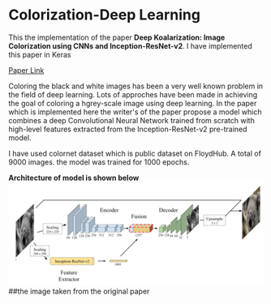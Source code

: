 # Colorization-Deep Learning
This the implementation of the paper **Deep Koalarization: Image Colorization using CNNs and Inception-ResNet-v2**. I have implemented this paper in Keras

[Paper Link](https://arxiv.org/abs/1712.03400)

Coloring the black and white images has been a very well known problem in the field of deep learning. Lots of approches have been made in achieving the goal of coloring a hgrey-scale image using deep learning. In the paper which is implemented here the writer's of the paper propose a model which combines a deep Convolutional Neural Network trained from scratch with high-level features extracted from the Inception-ResNet-v2 pre-trained model.

I have used colornet dataset which is public dataset on FloydHub. A total of 9000 images. the model was trained for 1000 epochs.

**Architecture of model is shown below**
![model](model_color.PNG)
##the image taken from the original paper
